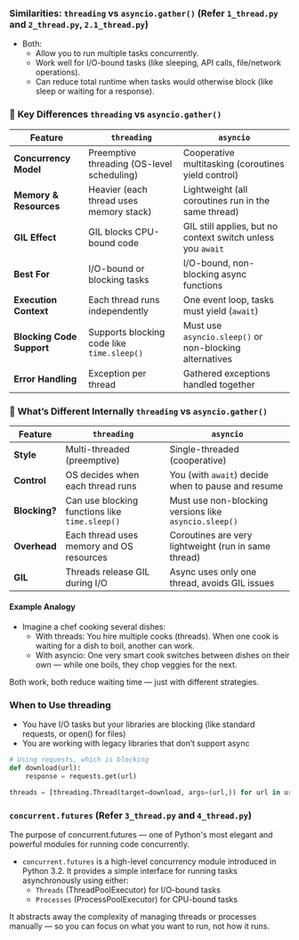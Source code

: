 ### Similarities: `threading` vs `asyncio.gather()` (Refer `1_thread.py` and `2_thread.py`, `2.1_thread.py`)

- Both:
    - Allow you to run multiple tasks concurrently.
    - Work well for I/O-bound tasks (like sleeping, API calls, file/network operations).
    - Can reduce total runtime when tasks would otherwise block (like sleep or waiting for a response).


### 🧵 **Key Differences** `threading` vs `asyncio.gather()`

| Feature                   | `threading`                                                 | `asyncio`                                                           |
|---------------------------|-------------------------------------------------------------|----------------------------------------------------------------------|
| **Concurrency Model**     | Preemptive threading (OS-level scheduling)                  | Cooperative multitasking (coroutines yield control)                 |
| **Memory & Resources**    | Heavier (each thread uses memory stack)                     | Lightweight (all coroutines run in the same thread)                 |
| **GIL Effect**            | GIL blocks CPU-bound code                                   | GIL still applies, but no context switch unless you `await`         |
| **Best For**              | I/O-bound or blocking tasks                                 | I/O-bound, non-blocking async functions                             |
| **Execution Context**     | Each thread runs independently                              | One event loop, tasks must yield (`await`)                          |
| **Blocking Code Support** | Supports blocking code like `time.sleep()`                  | Must use `asyncio.sleep()` or non-blocking alternatives             |
| **Error Handling**        | Exception per thread                                        | Gathered exceptions handled together                                |


### 🧵 **What’s Different Internally** `threading` vs `asyncio.gather()`

| Feature      | `threading`                                                | `asyncio`                                                       |
|--------------|-------------------------------------------------------------|------------------------------------------------------------------|
| **Style**    | Multi-threaded (preemptive)                                 | Single-threaded (cooperative)                                   |
| **Control**  | OS decides when each thread runs                            | You (with `await`) decide when to pause and resume              |
| **Blocking?**| Can use blocking functions like `time.sleep()`              | Must use non-blocking versions like `asyncio.sleep()`           |
| **Overhead** | Each thread uses memory and OS resources                    | Coroutines are very lightweight (run in same thread)            |
| **GIL**      | Threads release GIL during I/O                              | Async uses only one thread, avoids GIL issues                   |


#### Example Analogy
- Imagine a chef cooking several dishes:
    - With threads: You hire multiple cooks (threads). When one cook is waiting for a dish to boil, another can work.
    - With asyncio: One very smart cook switches between dishes on their own — while one boils, they chop veggies for the next.

Both work, both reduce waiting time — just with different strategies.

### When to Use threading
- You have I/O tasks but your libraries are blocking (like standard requests, or open() for files)
- You are working with legacy libraries that don’t support async

```python
# Using requests, which is blocking
def download(url):
    response = requests.get(url)

threads = [threading.Thread(target=download, args=(url,)) for url in urls]
```

### `concurrent.futures` (Refer `3_thread.py` and `4_thread.py`)

The purpose of concurrent.futures — one of Python's most elegant and powerful modules for running code concurrently.

- `concurrent.futures` is a high-level concurrency module introduced in Python 3.2. It provides a simple interface for running tasks asynchronously using either:
    - `Threads` (ThreadPoolExecutor) for I/O-bound tasks
    - `Processes` (ProcessPoolExecutor) for CPU-bound tasks

It abstracts away the complexity of managing threads or processes manually — so you can focus on what you want to run, not how it runs.